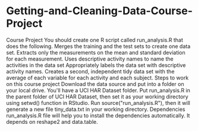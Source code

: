 # Getting-and-Cleaning-Data-Course-Project
Course Project  You should create one R script called run_analysis.R that does the following.  Merges the training and the test sets to create one data set. Extracts only the measurements on the mean and standard deviation for each measurement. Uses descriptive activity names to name the activities in the data set Appropriately labels the data set with descriptive activity names. Creates a second, independent tidy data set with the average of each variable for each activity and each subject. Steps to work on this course project  Download the data source and put into a folder on your local drive. You'll have a UCI HAR Dataset folder. Put run_analysis.R in the parent folder of UCI HAR Dataset, then set it as your working directory using setwd() function in RStudio. Run source("run_analysis.R"), then it will generate a new file tiny_data.txt in your working directory. Dependencies  run_analysis.R file will help you to install the dependencies automatically. It depends on reshape2 and data.table.
